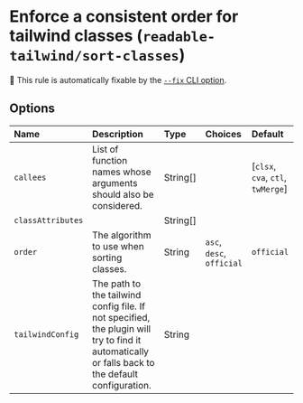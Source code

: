 # Enforce a consistent order for tailwind classes (`readable-tailwind/sort-classes`)

🔧 This rule is automatically fixable by the [`--fix` CLI option](https://eslint.org/docs/latest/user-guide/command-line-interface#--fix).

<!-- end auto-generated rule header -->

## Options

<!-- begin auto-generated rule options list -->

| Name              | Description                                                                                                                                      | Type     | Choices                   | Default                           |
| :---------------- | :----------------------------------------------------------------------------------------------------------------------------------------------- | :------- | :------------------------ | :-------------------------------- |
| `callees`         | List of function names whose arguments should also be considered.                                                                                | String[] |                           | [`clsx`, `cva`, `ctl`, `twMerge`] |
| `classAttributes` |                                                                                                                                                  | String[] |                           |                                   |
| `order`           | The algorithm to use when sorting classes.                                                                                                       | String   | `asc`, `desc`, `official` | `official`                        |
| `tailwindConfig`  | The path to the tailwind config file. If not specified, the plugin will try to find it automatically or falls back to the default configuration. | String   |                           |                                   |

<!-- end auto-generated rule options list -->
